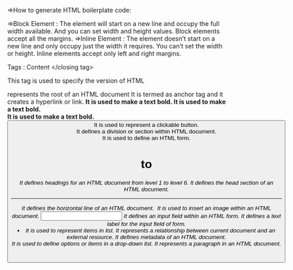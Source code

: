 =>How to generate HTML boilerplate code:

=>Block Element :
                The element will start on a new line and occupy the full width available. And you can set width and height values.
Block elements accept all the margins.
=>Inline Element :
                 The element doesn’t start on a new line and only occupy just the width it requires. You can’t set the width or height.
Inline elements accept only left and right margins.

Tags :
 <opening tag> Content </closing tag>

<!DOCTYPE>
This tag is used to specify the version of HTML
 <html>
 represents the root of an HTML document
 <a>
 It is termed as anchor tag and it creates a hyperlink or link.
 <b>
  It is used to make a text bold.
 <body>
  It is used to make a text bold.
 <br>
 It is used to make a text bold.
 <button>
  It is used to represent a clickable button.
 <div>
 It defines a division or section within HTML document.
 <form>
 It is used to define an HTML form.
 <h1> to <h6>
 It defines headings for an HTML document from level 1 to level 6.
 <head>
  It defines the head section of an HTML document.
 <hr>
  It defines the horizontal line of an HTML document.
 <img>
  It is used to insert an image within an HTML document.
 <input>
  It defines an input field within an HTML form.
 <label>
  It defines a text label for the input field of form.
 <li>
  It is used to represent items in list.
 <link>
  It represents a relationship between current document and an external resource.
 <meta>
  It defines metadata of an HTML document.
 <option>
  It is used to define options or items in a drop-down list.
 <p>
  It represents a paragraph in an HTML document.
 <script>
  It is used to declare the JavaScript within HTML document.
 <select>
  It represents a control which provides a menu of options.
 <small>
  It is used to make text font one size smaller than document?s base font size.
 <span>
  It is used for styling and grouping inline.
 <style>
  It is used to contain style information for an HTML document



